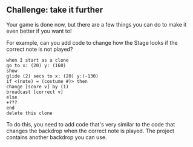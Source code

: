 ## Challenge: take it further

Your game is done now, but there are a few things you can do to make it even better if you want to!

For example, can you add code to change how the Stage looks if the correct note is not played?

```blocks
when I start as a clone
go to x: (20) y: (160)
show
glide (2) secs to x: (20) y:(-130)
if <(note) = (costume #)> then
change [score v] by (1)
broadcast [correct v]
else
+???
end
delete this clone
```

To do this, you need to add code that's very similar to the code that changes the backdrop when the correct note is played. The project contains another backdrop you can use.
